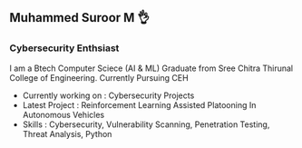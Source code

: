 ## Muhammed Suroor M 👌
### Cybersecurity Enthsiast



I am a Btech Computer Sciece (AI & ML) Graduate from Sree Chitra Thirunal College of Engineering. Currently Pursuing CEH

* Currently working on : Cybersecurity Projects
* Latest Project : Reinforcement Learning Assisted Platooning In Autonomous Vehicles
* Skills : Cybersecurity, Vulnerability Scanning, Penetration Testing, Threat Analysis, Python
